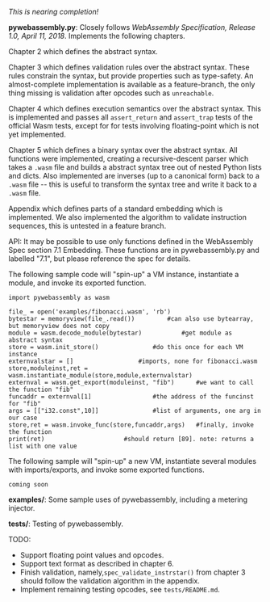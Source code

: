 *This is nearing completion!*
  

**pywebassembly.py**: Closely follows *WebAssembly Specification, Release 1.0, April 11, 2018*. Implements the following chapters.

Chapter 2 which defines the abstract syntax.

Chapter 3 which defines validation rules over the abstract syntax. These rules constrain the syntax, but provide properties such as type-safety. An almost-complete implementation is available as a feature-branch, the only thing missing is validation after opcodes such as `unreachable`.

Chapter 4 which defines execution semantics over the abstract syntax. This is implemented and passes all `assert_return` and `assert_trap` tests of the official Wasm tests, except for for tests involving floating-point which is not yet implemented.

Chapter 5 which defines a binary syntax over the abstract syntax. All functions were implemented, creating a recursive-descent parser which takes a `.wasm` file and builds a abstract syntax tree out of nested Python lists and dicts. Also implemented are inverses (up to a canonical form) back to a `.wasm` file -- this is useful to transform the syntax tree and write it back to a `.wasm` file.

Appendix which defines parts of a standard embedding which is implemented. We also implemented the algorithm to validate instruction sequences, this is untested in a feature branch.


API: It may be possible to use only functions defined in the WebAssembly Spec section 7.1 Embedding. These functions are in pywebassembly.py and labelled "7.1", but please reference the spec for details.


The following sample code will "spin-up" a VM instance, instantiate a module, and invoke its exported function.


```
import pywebassembly as wasm

file_ = open('examples/fibonacci.wasm', 'rb')
bytestar = memoryview(file_.read())			#can also use bytearray, but memoryview does not copy
module = wasm.decode_module(bytestar)			#get module as abstract syntax
store = wasm.init_store()				#do this once for each VM instance
externvalstar = []					#imports, none for fibonacci.wasm
store,moduleinst,ret = wasm.instantiate_module(store,module,externvalstar)
externval = wasm.get_export(moduleinst, "fib")		#we want to call the function "fib"
funcaddr = externval[1]					#the address of the funcinst for "fib"
args = [["i32.const",10]]				#list of arguments, one arg in our case
store,ret = wasm.invoke_func(store,funcaddr,args)	#finally, invoke the function
print(ret)						#should return [89]. note: returns a list with one value
```

The following sample will "spin-up" a new VM, instantiate several modules with imports/exports, and invoke some exported functions.

```
coming soon
```

**examples/**: Some sample uses of pywebassembly, including a metering injector.

**tests/**:  Testing of pywebassembly.



TODO:
 * Support floating point values and opcodes.
 * Support text format as described in chapter 6.
 * Finish validation, namely,`spec_validate_instrstar()` from chapter 3 should follow the validation algorithm in the appendix.
 * Implement remaining testing opcodes, see `tests/README.md`.


